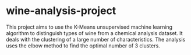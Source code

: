 # wine-analysis-project
This project aims to use the K-Means unsupervised machine learning algorithm to distinguish types of wine from a chemical analysis dataset. It deals with the clustering of a large number of characteristics. The analysis uses the elbow method to find the optimal number of 3 clusters.
